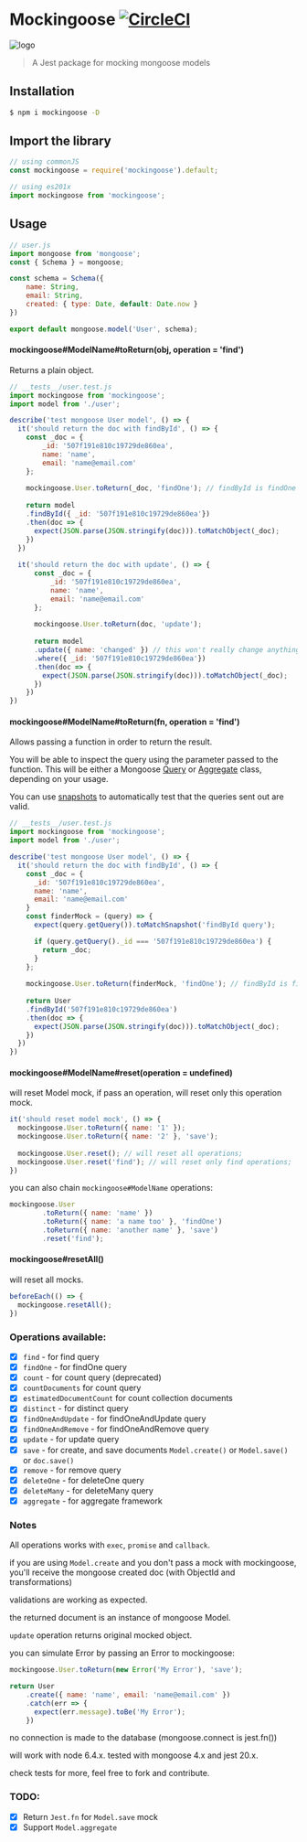 # Mockingoose [![CircleCI](https://circleci.com/gh/alonronin/mockingoose/tree/master.svg?style=svg)](https://circleci.com/gh/alonronin/mockingoose/tree/master)

![logo]
> A Jest package for mocking mongoose models

## Installation
```bash
$ npm i mockingoose -D
```

## Import the library
```js
// using commonJS
const mockingoose = require('mockingoose').default;

// using es201x
import mockingoose from 'mockingoose';
```

## Usage
```js
// user.js
import mongoose from 'mongoose';
const { Schema } = mongoose;

const schema = Schema({
    name: String,
    email: String,
    created: { type: Date, default: Date.now }
})

export default mongoose.model('User', schema);
```

#### mockingoose#ModelName#toReturn(obj, operation = 'find')
Returns a plain object.
```js
// __tests__/user.test.js
import mockingoose from 'mockingoose';
import model from './user';

describe('test mongoose User model', () => {
  it('should return the doc with findById', () => {
    const _doc = {
        _id: '507f191e810c19729de860ea',
        name: 'name',
        email: 'name@email.com'
    };
    
    mockingoose.User.toReturn(_doc, 'findOne'); // findById is findOne
    
    return model
    .findById({ _id: '507f191e810c19729de860ea'})
    .then(doc => {
      expect(JSON.parse(JSON.stringify(doc))).toMatchObject(_doc);
    })
  })
  
  it('should return the doc with update', () => {
      const _doc = {
          _id: '507f191e810c19729de860ea',
          name: 'name',
          email: 'name@email.com'
      };
      
      mockingoose.User.toReturn(doc, 'update');
      
      return model
      .update({ name: 'changed' }) // this won't really change anything
      .where({ _id: '507f191e810c19729de860ea'})
      .then(doc => {
        expect(JSON.parse(JSON.stringify(doc))).toMatchObject(_doc);
      })
    })
})
```


#### mockingoose#ModelName#toReturn(fn, operation = 'find')
Allows passing a function in order to return the result. 

You will be able to inspect the query using the parameter passed to the function. This will be either a Mongoose [Query](https://mongoosejs.com/docs/api.html#Query) or [Aggregate](https://mongoosejs.com/docs/api.html#Aggregate) class, depending on your usage.

You can use [snapshots](https://jestjs.io/docs/en/snapshot-testing) to automatically test that the queries sent out are valid.

```js
// __tests__/user.test.js
import mockingoose from 'mockingoose';
import model from './user';

describe('test mongoose User model', () => {
  it('should return the doc with findById', () => {
    const _doc = {
      _id: '507f191e810c19729de860ea',
      name: 'name',
      email: 'name@email.com'
    }
    const finderMock = (query) => {
      expect(query.getQuery()).toMatchSnapshot('findById query');

      if (query.getQuery()._id === '507f191e810c19729de860ea') {
        return _doc;
      }
    };
    
    mockingoose.User.toReturn(finderMock, 'findOne'); // findById is findOne
    
    return User
    .findById('507f191e810c19729de860ea')
    .then(doc => {
      expect(JSON.parse(JSON.stringify(doc))).toMatchObject(_doc);
    })
  })
})
```

#### mockingoose#ModelName#reset(operation = undefined)

will reset Model mock, if pass an operation, will reset only this operation mock.

```js
it('should reset model mock', () => {
  mockingoose.User.toReturn({ name: '1' });
  mockingoose.User.toReturn({ name: '2' }, 'save');
  
  mockingoose.User.reset(); // will reset all operations;
  mockingoose.User.reset('find'); // will reset only find operations;
})
```

you can also chain `mockingoose#ModelName` operations:

```js
mockingoose.User
        .toReturn({ name: 'name' })
        .toReturn({ name: 'a name too' }, 'findOne')
        .toReturn({ name: 'another name' }, 'save')
        .reset('find');
```

#### mockingoose#resetAll()

will reset all mocks.

```js
beforeEach(() => {
  mockingoose.resetAll();
})
```

### Operations available:

- [x] `find` - for find query
- [x] `findOne` - for findOne query
- [x] `count` - for count query (deprecated)
- [x] `countDocuments` for count query
- [x] `estimatedDocumentCount` for count collection documents
- [x] `distinct` - for distinct query
- [x] `findOneAndUpdate` - for findOneAndUpdate query
- [x] `findOneAndRemove` - for findOneAndRemove query
- [x] `update` - for update query
- [x] `save` - for create, and save documents `Model.create()` or `Model.save()` or `doc.save()`
- [x] `remove` - for remove query
- [x] `deleteOne` - for deleteOne query
- [x] `deleteMany` - for deleteMany query
- [x] `aggregate` - for aggregate framework

### Notes
All operations works with `exec`, `promise` and `callback`.  

if you are using `Model.create` and you don't pass a mock with mockingoose,  
you'll receive the mongoose created doc (with ObjectId and transformations)

validations are working as expected.

the returned document is an instance of mongoose Model.

`update` operation returns original mocked object.

you can simulate Error by passing an Error to mockingoose:

```js
mockingoose.User.toReturn(new Error('My Error'), 'save');

return User
    .create({ name: 'name', email: 'name@email.com' })
    .catch(err => {
      expect(err.message).toBe('My Error');
    })
```

no connection is made to the database (mongoose.connect is jest.fn())

will work with node 6.4.x. tested with mongoose 4.x and jest 20.x.

check tests for more, feel free to fork and contribute.

### TODO:

- [x] Return `Jest.fn` for `Model.save` mock
- [x] Support `Model.aggregate`

[logo]: http://animals.sandiegozoo.org/sites/default/files/2016-12/DwarfMongoose_ZN.jpg
